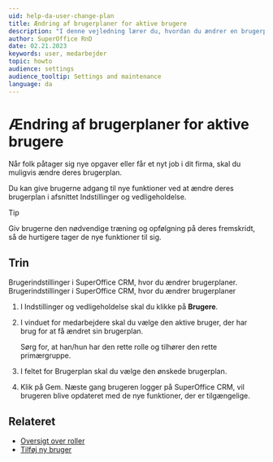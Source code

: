 ```yaml
---
uid: help-da-user-change-plan
title: Ændring af brugerplaner for aktive brugere
description: "I denne vejledning lærer du, hvordan du ændrer en brugerplan for aktive brugere."
author: SuperOffice RnD
date: 02.21.2023
keywords: user, medarbejder
topic: howto
audience: settings
audience_tooltip: Settings and maintenance
language: da
---
```


# Ændring af brugerplaner for aktive brugere

Når folk påtager sig nye opgaver eller får et nyt job i dit firma, skal du muligvis ændre deres brugerplan.

Du kan give brugerne adgang til nye funktioner ved at ændre deres brugerplan i afsnittet Indstillinger og vedligeholdelse.

> [!TIP]
> Giv brugerne den nødvendige træning og opfølgning på deres fremskridt, så de hurtigere tager de nye funktioner til sig.

## Trin

Brugerindstillinger i SuperOffice CRM, hvor du ændrer brugerplaner. Brugerindstillinger i SuperOffice CRM, hvor du ændrer brugerplaner

1. I Indstillinger og vedligeholdelse skal du klikke på **Brugere**.

2. I vinduet for medarbejdere skal du vælge den aktive bruger, der har brug for at få ændret sin brugerplan.

    Sørg for, at han/hun har den rette rolle og tilhører den rette primærgruppe.

3. I feltet for Brugerplan skal du vælge den ønskede brugerplan.

4. Klik på Gem. Næste gang brugeren logger på SuperOffice CRM, vil brugeren blive opdateret med de nye funktioner, der er tilgængelige.

## Relateret

* [Oversigt over roller][2]
* [Tilføj ny bruger][1]

<!-- Referenced links -->
[1]: add-associate.md
[2]: role/index.md

<!-- Referenced images -->
